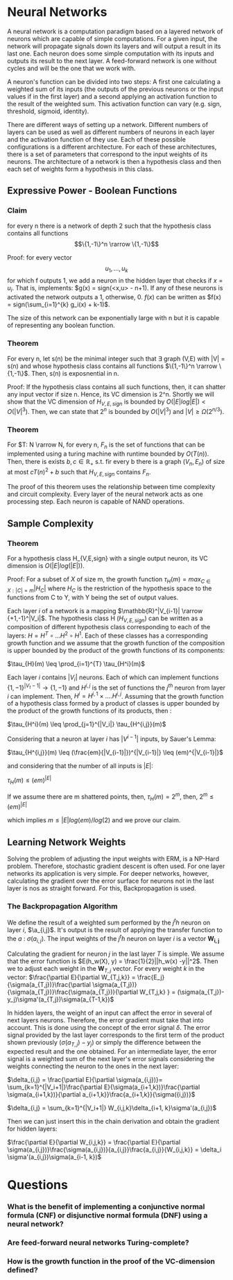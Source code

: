 # Neural Networks
A neural network is a computation paradigm based on a layered network of neurons which are capable of simple computations. For a given input, the network will
propagate signals down its layers and will output a result in its last one.
Each neuron does some simple computation with its inputs and outputs its result
to the next layer. A feed-forward network is one without cycles and will be the one that we work with.

A neuron's function can be divided into two steps: A first one calculating a weighted sum of its inputs (the outputs of the previous neurons or the input values if in the first layer) and a second applying an activation function to the result of the weighted sum. This activation function can vary (e.g. sign, threshold, sigmoid, identity).

There are different ways of setting up a network. Different numbers of layers can be used as well as different numbers of neurons in each layer and the activation function of they use. Each of these possible configurations is a different architecture. For each of these architectures, there is a set of parameters that correspond to the input weights of its neurons. The architecture of a network is then a hypothesis class and then each set of weights form a hypothesis in this class.

## Expressive Power -  Boolean Functions
### Claim
for every n there is a network of depth 2 such that the hypothesis class
contains all functions $$\{1,-1\}^n \rarrow \{1,-1\}$$

Proof: for every vector $$u_1, ..., u_k$$ for which f outputs 1, we add a neuron in the hidden layer that checks if $x = u_i$. That is, implements:
$g(x) = sign(<x,u> - n+1). If any of these neurons is activated the network
outputs a 1, otherwise, 0. $f(x)$ can be written as
$f(x) = sign(\sum_{i=1}^{k} g_i(x) + k-1)$.

The size of this network can be exponentially large with n but it is capable
of representing any boolean function.

### Theorem
For every n, let s(n) be the minimal integer such that $\exists$ graph (V,E)
with |V| = s(n) and whose hypothesis class contains all functions $\{1,-1\}^n \rarrow \{1,-1\}$. Then, s(n) is exposnential in n.

Proof: If the hypothesis class contains all such functions, then, it can shatter any input vector if size n. Hence, its VC dimension is 2^n. Shortly we will show that the VC dimension of $H_{V,E,sign}$ is bounded by $O(|E|log|E|) < O(|V|^3)$. Then, we can state that $2^n$ is bounded by $O(|V|^3)$ and $|V|\geq \Omega(2^{n/3})$.

### Theorem
For $T: N \rarrow N, for every n, $F_n$ is the set of functions that can be
implemented using a turing machine with runtime bounded by $O(T(n))$. Then,
there is exists $b,c \in \mathbb{R}_{+}$ s.t. fir every b there is a graph
$(V_n, E_n)$ of size at most $cT(n)^2 + b$ such that $H_{V,E,sign}$ contains
$F_n$.

The proof of this theorem uses the relationship between time complexity and
circuit complexity. Every layer of the neural network acts as one processing
step. Each neuron is capable of NAND operations.


## Sample Complexity
### Theorem
For a hypothesis class H_{V,E,sign} with a single output neuron, its
VC dimension is $O(|E|log(|E|))$.

Proof: For a subset of $X$ of size m, the growth function $\tau_H(m)
 = max_{C\in X:|C|=m} |H_C|$ where $H_C$ is the restriction of the hypothesis
 space to the functions from C to Y, with Y being the set of output values.

 Each layer $i$ of a network is a mapping
 $\mathbb{R}^|V_{i-1}| \rarrow {+1,-1}^|V_i|$. The hypothesis class H $(H_{V,E,sign})$ can be
  written as a composition of different hypothesis class corresponding to
  each of the layers: $H = H^T \circ ... H^2 \circ H^1$. Each of these classes
  has a corresponding growth function and we assume that the growth function
  of the composition is upper bounded by the product of the growth functions of its components:

  $\tau_{H}(m) \leq \prod_{i=1}^{T} \tau_{H^i}(m)$

Each layer $i$ contains $|V_i|$ neurons. Each of which can implement functions $\{1,-1\}^{|V_t-1|} \rightarrow \{1,-1\}$ and $H^{i, j}$ is the set of functions the $j^{th}$ neuron from layer $i$ can implement. Then, $H^i = H^{i, 1} \times .... H^{i, j}$. Assuming that the growth function of a hypothesis class formed by a product of classes is upper bounded by the product of the growth functions of its products, then :

$\tau_{H^i}(m) \leq \prod_{j=1}^{|V_i|} \tau_{H^{i,j}}(m)$

Considering that a neuron at layer $i$ has $|V^{i-1}|$ inputs, by Sauer's Lemma:

$\tau_{H^{i,j}}(m) \leq (\frac{em}{|V_{i-1}|})^{|V_{i-1}|} \leq (em)^{|V_{i-1}|}$

and considering that the number of all inputs is $|E|$:

$\tau_{H}(m) \leq (em)^{|E|}$

If we assume there are m shattered points, then, $\tau_{H}(m) = 2^m$, then,
$2^m \leq (em)^{|E|}$

which implies $m \leq |E| log(em)/log(2)$ and we prove our claim.

## Learning Network Weights

Solving the problem of adjusting the input weights with ERM, is a NP-Hard problem. Therefore, stochastic gradient descent is often used. For one layer networks its application is very simple. For deeper networks, however, calculating the gradient over the error surface for neurons not in the last layer is nos as straight forward. For this, Backpropagation is used.

### The Backpropagation Algorithm
We define the result of a weighted sum performed by the $j^th$ neuron on layer $i$, $\a_{i,j}$. It's output is the result of applying the transfer function to the $a$ : $\sigma(a_{i,j})$. The input weights of the $j^th$ neuron on layer $i$ is a vector $\mathbf{W_{i,j}}$

Calculating the gradient for neuron $j$ in the last layer $T$ is simple. We assume that the error function is $E(h_w(X), y) = \frac{1}{2}||h_w(x) -y||^2$. Then we to adjust each weight in the $\mathbf{W}_{T,j}$ vector. For every weight $k$ in the vector:
$\frac{\partial E}{\partial W_{T,j,k}} = \frac{E_j}{\sigma(a_{T,j})}\frac{\partial \sigma(a_{T,j})}{\sigma(a_{T,j})}\frac{\sigma(a_{T,j})}{\partial W_{T,j,k} } = (\sigma(a_{T,j})-y_j)\sigma'(a_{T,j})\sigma(a_{T-1,k})$

In hidden layers, the weight of an input can affect the error in several of next layers neurons. Therefore, the error gradient must take that into account. This is done using the concept of the error signal $\delta$. The error signal provided by the last layer corresponds to the first term of the product shown previously $(\sigma(a_{T,j})-y_j)$ or simply the difference between the expected result and the one obtained. For an intermediate layer, the error signal is a weighted sum of the next layer's error signals considering the weights connecting the neuron to the ones in the next layer:

$\delta_{i,j} = \frac{\partial E}{\partial \sigma(a_{i,j})}=  \sum_{k=1}^{|V_i+1|}\frac{\partial E}{\sigma(a_{i+1,k})}\frac{\partial \sigma(a_{i+1,k})}{\partial a_{i+1,k}}\frac{a_{i+1,k}}{\sigma({i,j})}$

$\delta_{i,j} = \sum_{k=1}^{|V_i+1|} W_{i,j,k}\delta_{i+1, k}\sigma'(a_{i,j})$

Then we can just insert this in the chain derivation and obtain the gradient for hidden layers:

$\frac{\partial E}{\partial W_{i,j,k}} = \frac{\partial E}{\partial \sigma(a_{i,j})}\frac{\sigma(a_{i,j})}{a_{i,j}}\frac{a_{i,j}}{W_{i,j,k}} = \delta_i \sigma'(a_{i,j})\sigma(a_{i-1, k})$



# Questions

### What is the benefit of implementing a conjunctive normal formula (CNF) or disjunctive normal formula (DNF) using a neural network?

### Are feed-forward neural networks Turing-complete?

### How is the growth function in the proof of the VC-dimension defined?
